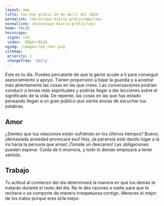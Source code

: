 ```yaml
---
layout: amp
title: leo hoy gratis 24 de abril del 2024 
permalink: /horoscopo-diario-gratis/amp/leo/
normallink: /horoscopo-diario-gratis/leo/
home: FALSE
horoscopo:
 signo: leo
 video: -DQpmrrAIeU
ogimg: /images/leo_char.png
sitemap:
 priority: 1
 changefreq: 'daily'
---
```



Este es tu día. Puedes percatarte de que la gente acude a ti para conseguir asesoramiento y apoyo. Tienen propensión a bajar la guardia y a aceptar más abiertamente las cosas en las que crees. Las conversaciones podrían conducir a temas más espirituales y podrías llegar a dar lecciones sobre el significado de la vida. De repente, las cosas en las que has estado pensando llegan a un gran público que siente ansías de escuchar tus palabras.

## Amor

¿Sientes que tus relaciones están sufriendo en los últimos tiempos? Bueno, ¡demasiada ansiedad provocará eso! Hoy, ¡la paranoia está dando lugar a la ira hacia la persona que amas! ¡Tómate un descanso! Las obligaciones pueden esperar. Cuida de ti mismo/a, y todo lo demás empezará a tener sentido.

## Trabajo

Tu actitud al comienzo del día determinará la manera en que los demás te tratarán durante el resto del día. No le des razones a nadie para que te rechace o se comporte de manera irrespetuosa contigo. Mereces el mejor de los tratos porque eres el/la mejor.